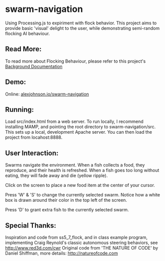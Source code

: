 swarm-navigation
=====================

Using Processing.js to expiriment with flock behavior. This project aims to provide basic 'visual' delight to the user, while demonstrating semi-random flocking AI behaviour.

Read More:
-------------
To read more about Flocking Behaviour, please refer to this project's [Background Documentation](https://github.com/alexjohnson505/swarm-navigation/tree/master/documentation)


Demo:
-------------
Online: [alexjohnson.io/swarm-navigation](http://alexjohnson.io/swarm-navigation)

Running:
-------------

Load src/index.html from a web server. To run locally, I recommend installing MAMP, and pointing the root directory to swarm-navigation/src. This sets up a local, development Apache server. You can then load the project from locahost:8888.

User Interaction:
-------------

Swarms navigate the environment. When a fish
collects a food, they reproduce, and their health
is refreshed. When a fish goes too long without
eating, they will fade away and die (yellow ripple).

Click on the screen to place a new food item
at the center of your cursor.

Press 'W' & 'S' to change the currently selected
swarm. Notice how a white box is drawn around their
color in the top left of the screen.

Press 'D' to grant extra fish to the currently
selected swarm.

Special Thanks:
-------------

Inspiration and code from ss5_7_flock, and in class example program, implementing Craig Reynold's classic  autonomous steering behaviors, see http://www.red3d.com/cwr Original code from 'THE NATURE OF CODE' by Daniel Shiffman, more details: http://natureofcode.com